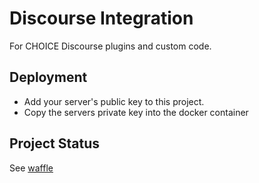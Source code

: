 # Discourse Integration

For CHOICE Discourse plugins and custom code.

## Deployment

* Add your server's public key to this project.
* Copy the servers private key into the docker container 

## Project Status

See [waffle](https://waffle.io/choiceaustralia/discourse-integration)
